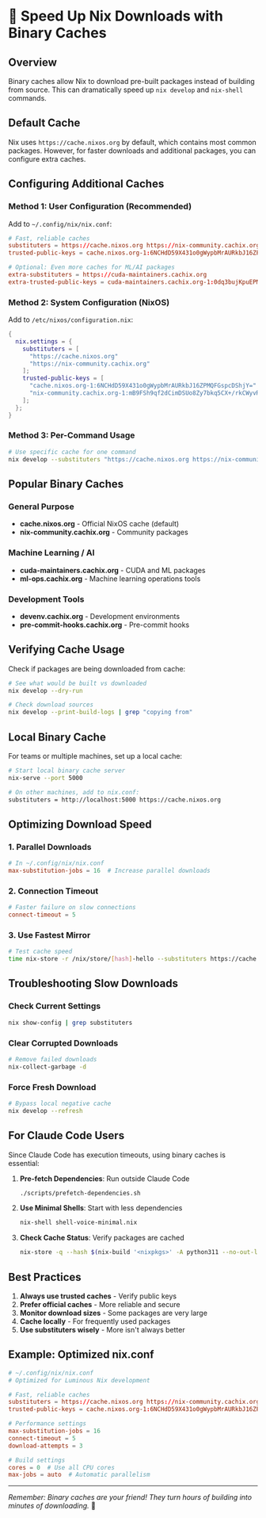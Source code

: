 # 🚀 Speed Up Nix Downloads with Binary Caches

## Overview

Binary caches allow Nix to download pre-built packages instead of building from source. This can dramatically speed up `nix develop` and `nix-shell` commands.

## Default Cache

Nix uses `https://cache.nixos.org` by default, which contains most common packages. However, for faster downloads and additional packages, you can configure extra caches.

## Configuring Additional Caches

### Method 1: User Configuration (Recommended)
Add to `~/.config/nix/nix.conf`:

```conf
# Fast, reliable caches
substituters = https://cache.nixos.org https://nix-community.cachix.org
trusted-public-keys = cache.nixos.org-1:6NCHdD59X431o0gWypbMrAURkbJ16ZPMQFGspcDShjY= nix-community.cachix.org-1:mB9FSh9qf2dCimDSUo8Zy7bkq5CX+/rkCWyvRCYg3Fs=

# Optional: Even more caches for ML/AI packages
extra-substituters = https://cuda-maintainers.cachix.org
extra-trusted-public-keys = cuda-maintainers.cachix.org-1:0dq3bujKpuEPMCX6U4WylrUDZ9JyUG0VpVZa7CNfq5E=
```

### Method 2: System Configuration (NixOS)
Add to `/etc/nixos/configuration.nix`:

```nix
{
  nix.settings = {
    substituters = [
      "https://cache.nixos.org"
      "https://nix-community.cachix.org"
    ];
    trusted-public-keys = [
      "cache.nixos.org-1:6NCHdD59X431o0gWypbMrAURkbJ16ZPMQFGspcDShjY="
      "nix-community.cachix.org-1:mB9FSh9qf2dCimDSUo8Zy7bkq5CX+/rkCWyvRCYg3Fs="
    ];
  };
}
```

### Method 3: Per-Command Usage
```bash
# Use specific cache for one command
nix develop --substituters "https://cache.nixos.org https://nix-community.cachix.org"
```

## Popular Binary Caches

### General Purpose
- **cache.nixos.org** - Official NixOS cache (default)
- **nix-community.cachix.org** - Community packages

### Machine Learning / AI
- **cuda-maintainers.cachix.org** - CUDA and ML packages
- **ml-ops.cachix.org** - Machine learning operations tools

### Development Tools
- **devenv.cachix.org** - Development environments
- **pre-commit-hooks.cachix.org** - Pre-commit hooks

## Verifying Cache Usage

Check if packages are being downloaded from cache:
```bash
# See what would be built vs downloaded
nix develop --dry-run

# Check download sources
nix develop --print-build-logs | grep "copying from"
```

## Local Binary Cache

For teams or multiple machines, set up a local cache:

```bash
# Start local binary cache server
nix-serve --port 5000

# On other machines, add to nix.conf:
substituters = http://localhost:5000 https://cache.nixos.org
```

## Optimizing Download Speed

### 1. Parallel Downloads
```conf
# In ~/.config/nix/nix.conf
max-substitution-jobs = 16  # Increase parallel downloads
```

### 2. Connection Timeout
```conf
# Faster failure on slow connections
connect-timeout = 5
```

### 3. Use Fastest Mirror
```bash
# Test cache speed
time nix-store -r /nix/store/[hash]-hello --substituters https://cache.nixos.org
```

## Troubleshooting Slow Downloads

### Check Current Settings
```bash
nix show-config | grep substituters
```

### Clear Corrupted Downloads
```bash
# Remove failed downloads
nix-collect-garbage -d
```

### Force Fresh Download
```bash
# Bypass local negative cache
nix develop --refresh
```

## For Claude Code Users

Since Claude Code has execution timeouts, using binary caches is essential:

1. **Pre-fetch Dependencies**: Run outside Claude Code
   ```bash
   ./scripts/prefetch-dependencies.sh
   ```

2. **Use Minimal Shells**: Start with less dependencies
   ```bash
   nix-shell shell-voice-minimal.nix
   ```

3. **Check Cache Status**: Verify packages are cached
   ```bash
   nix-store -q --hash $(nix-build '<nixpkgs>' -A python311 --no-out-link)
   ```

## Best Practices

1. **Always use trusted caches** - Verify public keys
2. **Prefer official caches** - More reliable and secure
3. **Monitor download sizes** - Some packages are very large
4. **Cache locally** - For frequently used packages
5. **Use substituters wisely** - More isn't always better

## Example: Optimized nix.conf

```conf
# ~/.config/nix/nix.conf
# Optimized for Luminous Nix development

# Fast, reliable caches
substituters = https://cache.nixos.org https://nix-community.cachix.org
trusted-public-keys = cache.nixos.org-1:6NCHdD59X431o0gWypbMrAURkbJ16ZPMQFGspcDShjY= nix-community.cachix.org-1:mB9FSh9qf2dCimDSUo8Zy7bkq5CX+/rkCWyvRCYg3Fs=

# Performance settings
max-substitution-jobs = 16
connect-timeout = 5
download-attempts = 3

# Build settings
cores = 0  # Use all CPU cores
max-jobs = auto  # Automatic parallelism
```

---

*Remember: Binary caches are your friend! They turn hours of building into minutes of downloading.* 🚀
